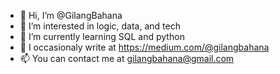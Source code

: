 - 👋 Hi, I’m @GilangBahana
- 👀 I’m interested in logic, data, and tech
- 🌱 I’m currently learning SQL and python
- 💞️ I occasionaly write at https://medium.com/@gilangbahana
- 📫 You can contact me at gilangbahana@gmail.com

<!---
GilangBahana/GilangBahana is a ✨ special ✨ repository because its `README.md` (this file) appears on your GitHub profile.
You can click the Preview link to take a look at your changes.
--->
